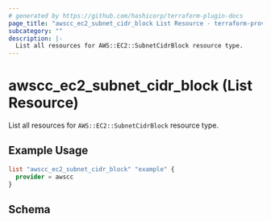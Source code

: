 ```yaml
---
# generated by https://github.com/hashicorp/terraform-plugin-docs
page_title: "awscc_ec2_subnet_cidr_block List Resource - terraform-provider-awscc"
subcategory: ""
description: |-
  List all resources for AWS::EC2::SubnetCidrBlock resource type.
---
```


# awscc_ec2_subnet_cidr_block (List Resource)

List all resources for `AWS::EC2::SubnetCidrBlock` resource type.

## Example Usage

```terraform
list "awscc_ec2_subnet_cidr_block" "example" {
  provider = awscc
}
```

<!-- schema generated by tfplugindocs -->
## Schema
